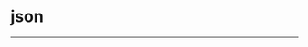 # json
-----------------------------------------------------------------------------------------------------------------------------------------------------------
